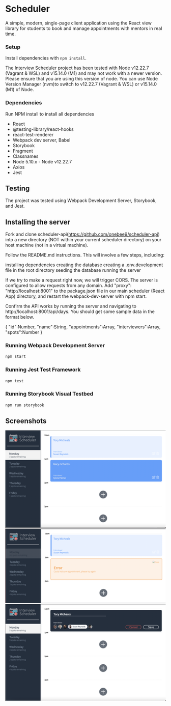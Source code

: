 # Scheduler

A simple, modern, single-page client application using the React view library for students to book and manage appointments with mentors in real time. 

### Setup

Install dependencies with `npm install`.

The Interview Scheduler project has been tested with Node v12.22.7 (Vagrant & WSL) and v15.14.0 (M1) and may not work with a newer version. Please ensure that you are using this version of node. You can use Node Version Manager (nvm)to switch to v12.22.7 (Vagrant & WSL) or v15.14.0 (M1) of Node.

### Dependencies

Run NPM install to install all dependencies

- React
- @testing-library/react-hooks
- react-test-renderer
- Webpack dev server, Babel
- Storybook
- Fragment
- Classnames
- Node 5.10.x - Node v12.22.7
- Axios
- Jest

## Testing
The project was tested using Webpack Development Server, Storybook, and Jest.

## Installing the server
Fork and clone scheduler-api(https://github.com/onebee9/scheduler-api) into a new directory (NOT within your current scheduler directory) on your host machine (not in a virtual machine).

Follow the README.md instructions. This will involve a few steps, including:

installing dependencies
creating the database
creating a .env.development file in the root directory
seeding the database
running the server

If we try to make a request right now, we will trigger CORS. The server is configured to allow requests from any domain. Add "proxy": "http://localhost:8001" to the package.json file in our main scheduler (React App) directory, and restart the webpack-dev-server with npm start.

Confirm the API works by running the server and navigating to http://localhost:8001/api/days. You should get some sample data in the format below.

{
  "id":Number,
  "name":String,
  "appointments":Array,
  "interviewers":Array,
  "spots":Number
}


### Running Webpack Development Server

```sh
npm start
```

### Running Jest Test Framework

```sh
npm test
```

### Running Storybook Visual Testbed

```sh
npm run storybook
```

## Screenshots
!["Screenshot of Interview scheduler empty + show states"](https://github.com/onebee9/scheduler/blob/master/docs/AppointmentHover.png)
!["Screenshot of Interview scheduler error state"](https://github.com/onebee9/scheduler/blob/master/docs/ErrorState.png)
!["Screenshot of Interview scheduler edit state"](https://github.com/onebee9/scheduler/blob/master/docs/EditAppointments.png)

